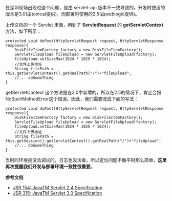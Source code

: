 在深圳现场出现过这个问题，是由 servlet-api 版本不一致导致的。开发时使用的版本是3.0(由tomcat提供)，而部署时使用的2.5(由weblogic提供)。

上传文档的一个 Servlet 里面，用到了 **ServletRequest** 的 **getServletContext** 方法，如下所示：
```
protected void doPost(HttpServletRequest request, HttpServletResponse response){
    DiskFileItemFactory factory = new DiskFileItemFactory();
    ServletFileUpload fileUpload = new ServletFileUpload(factory);
    fileUpload.setSizeMax(1024 * 1025 * 1024);
    //文件上传地址
    String filePath = this.getServletContext().getRealPath("/")+"fileUpload";
    //... doSomeThing
}
```
getServletContext 这个方法是在3.0中新增的，所以在2.5的情况下，肯定会报NoSuchMethodError这个错误。因此，我们需要改成下面的写法：
```
protected void doPost(HttpServletRequest request, HttpServletResponse response){
    DiskFileItemFactory factory = new DiskFileItemFactory();
    ServletFileUpload fileUpload = new ServletFileUpload(factory);
    fileUpload.setSizeMax(1024 * 1025 * 1024);
    //文件上传地址
    String filePath = this.getSession().getServletContext().getRealPath("/")+"fileUpload";
    //... doSomeThing
}
```
当时的环境是没法调试的，日志也没法看，所以定位问题不像平时那么简单。**这里再次提醒我们开发与部署环境一致性很重要**。

**参考文档**
- [JSR 154: JavaTM Servlet 2.4 Specification](http://download.oracle.com/otn-pub/jcp/7876-servlet-2.4-prd-spec-oth-JSpec/servlet-2_4-prd-spec.pdf?AuthParam=1480574874_443a62f4cde4da7190f3243ee4ece8cc)
- [JSR 315: JavaTM Servlet 3.0 Specification](http://download.oracle.com/otn-pub/jcp/servlet-3.0-public-oth-JSpec/servlet-3.0-pr.pdf?AuthParam=1480574731_6a62fa5f8abc4ca8eedcd20b97823eb5)